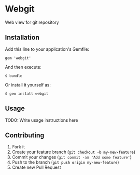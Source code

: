 # Webgit

Web view for git repository

## Installation

Add this line to your application's Gemfile:

    gem 'webgit'

And then execute:

    $ bundle

Or install it yourself as:

    $ gem install webgit

## Usage

TODO: Write usage instructions here

## Contributing

1. Fork it
2. Create your feature branch (`git checkout -b my-new-feature`)
3. Commit your changes (`git commit -am 'Add some feature'`)
4. Push to the branch (`git push origin my-new-feature`)
5. Create new Pull Request